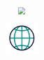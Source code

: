 

  <div align=center>
    <a href="https://github.com/anuraghazra/github-readme-stats">
      <img height=250 align="center" src="https://github-readme-stats.vercel.app/api/top-langs/?username=jackSeigerman&exclude_repo=GoldenHour,Unity-Carnival-Ride-Template&theme=transparent&langs_count=8&layout=compact&border_color=61dafb&hide_border=true&size_weight=0.5&count_weight=0.5" />
    </a>
  </div>
  <br>

<div align=center>
  
   <a href="https://jackseigerman.com/" target="_blank" class="social-link" aria-label="Jack Seigerman's Website">
                        <img src="Website.gif" height = 75 width = 75 alt="Portfollio">


